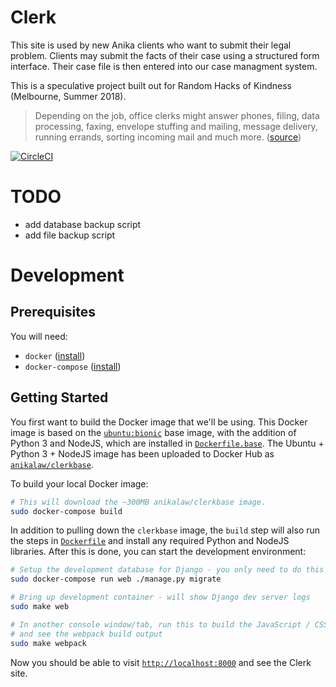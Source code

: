 # Clerk

This site is used by new Anika clients who want to submit their legal problem. Clients may submit the facts of their case using a structured form interface. Their case file is then entered into our case managment system.

This is a speculative project built out for Random Hacks of Kindness (Melbourne, Summer 2018).

> Depending on the job, office clerks might answer phones, filing, data processing, faxing, envelope stuffing and mailing, message delivery, running errands, sorting incoming mail and much more. ([source](https://www.snagajob.com/job-descriptions/office-clerk/))

[![CircleCI](https://circleci.com/gh/AnikaLegal/clerk.svg?style=svg)](https://circleci.com/gh/AnikaLegal/clerk)

# TODO

- add database backup script
- add file backup script

# Development

## Prerequisites

You will need:

- `docker` ([install](https://docs.docker.com/install/#supported-platforms))
- `docker-compose` ([install](https://docs.docker.com/compose/install/))

## Getting Started

You first want to build the Docker image that we'll be using. This Docker image is based on the [`ubuntu:bionic`](https://hub.docker.com/_/ubuntu/) base image, with the addition of Python 3 and NodeJS, which are installed in [`Dockerfile.base`](./Dockerfile.base). The Ubuntu + Python 3 + NodeJS image has been uploaded to Docker Hub as [`anikalaw/clerkbase`](https://hub.docker.com/r/anikalaw/clerkbase/).

To build your local Docker image:

```bash
# This will download the ~300MB anikalaw/clerkbase image.
sudo docker-compose build
```

In addition to pulling down the `clerkbase` image, the `build` step will also run the steps in [`Dockerfile`](./Dockerfile) and install any required Python and NodeJS libraries. After this is done, you can start the development environment:

```bash
# Setup the development database for Django - you only need to do this once.
sudo docker-compose run web ./manage.py migrate

# Bring up development container - will show Django dev server logs
sudo make web

# In another console window/tab, run this to build the JavaScript / CSS,
# and see the webpack build output
sudo make webpack
```

Now you should be able to visit [`http://localhost:8000`](http://localhost:8000) and see the Clerk site.
